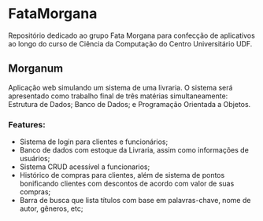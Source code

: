 # FataMorgana
Repositório dedicado ao grupo Fata Morgana para confecção de aplicativos ao longo do curso de Ciência da Computação do Centro Universitário UDF.

## Morganum
 Aplicação web simulando um sistema de uma livraria. O sistema será apresentado como trabalho final de três matérias simultaneamente: Estrutura de Dados; Banco de Dados; e Programação Orientada a Objetos.
 ### Features:
 * Sistema de login para clientes e funcionários;
 * Banco de dados com estoque da Livraria, assim como informações de usuários;
 * Sistema CRUD acessível a funcionarios;
 * Histórico de compras para clientes, além de sistema de pontos bonificando clientes com descontos de acordo com valor de suas compras;
 * Barra de busca que lista títulos com base em palavras-chave, nome de autor, gêneros, etc;
